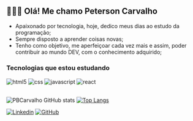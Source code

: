 ## 🙋🏾‍♂️ Olá! Me chamo Peterson Carvalho

<ul>
    <li>Apaixonado por tecnologia, hoje, dedico meus dias ao estudo da programação;</li>
    <li>Sempre disposto a aprender coisas novas;</li>
    <li>Tenho como objetivo, me aperfeiçoar cada vez mais e assim, poder contribuir ao mundo DEV, com o conhecimento adquirido;</li>
</ul>

### Tecnologias que estou estudando

<div style="display: inline_block">
    <img align="center" alt="html5" src="https://img.shields.io/badge/HTML-239120?style=for-the-badge&logo=html5&logoColor=white">
    <img align="center" alt="css" src="https://img.shields.io/badge/CSS3-1572B6?style=for-the-badge&logo=css3&logoColor=white">
    <img align="center" alt="javascript" src="https://img.shields.io/badge/JavaScript-323330?style=for-the-badge&logo=javascript&logoColor=F7DF1E">
    <img align="center" alt="react" src="https://img.shields.io/badge/React-20232A?style=for-the-badge&logo=react&logoColor=61DAFB">
</div>

<br/>

![PBCarvalho GitHub stats](https://github-readme-stats.vercel.app/api?username=pbcarvalho&show_icons=true&theme=tokyonight)  [![Top Langs](https://github-readme-stats.vercel.app/api/top-langs/?username=pbcarvalho&layout=compact)](https://github.com/pbcarvalho/github-readme-stats)

[![Linkedin](https://img.shields.io/badge/LinkedIn-0077B5?style=for-the-badge&logo=linkedin&logoColor=white)](https://www.linkedin.com/in/peterson-carvalho-84696078/)
[![GitHub](https://img.shields.io/badge/GitHub-100000?style=for-the-badge&logo=github&logoColor=white)](https://github.com/PBCarvalho)
